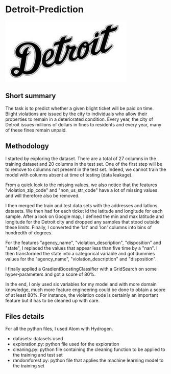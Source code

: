 # Detroit-Prediction

![alt text](images/detroit.jpg)

## Short summary

The task is to predict whether a given blight ticket will be paid on time. Blight violations are issued by the city to individuals who allow their properties to remain in a deteriorated condition. Every year, the city of Detroit issues millions of dollars in fines to residents and every year, many of these fines remain unpaid.

## Methodology

I started by exploring the dataset. There are a total of 27 columns in the training dataset and 20 columns in the test set. One of the first step will be to remove to columns not present in the test set. Indeed, we cannot train the model with columns absent at time of testing (data leakage).

From a quick look to the missing values, we also notice that the features "violation_zip_code" and "non_us_str_code" have a lot of missing values and will therefore also be removed.

I then merged the train and test data sets with the addresses and latlons datasets. We then had for each ticket id the latitude and longitude for each sample. After a look on Google map, I defined the min and max latitude and longitude for the Detroit city and dropped any samples that stood outside these limits. Finally, I converted the 'lat' and 'lon' columns into bins of hundredth of degrees.

For the features "agency_name", "violation_description", "disposition" and "state", I replaced the values that appear less than five time by a "nan". I then transformed the state into a categorical variable and got dummies values for the "agency_name", "violation_description" and "disposition".

I finally applied a GradientBoostingClassifier with a GridSearch on some hyper-parameters and got a score of 80%.

In the end, I only used six variables for my model and with more domain knowledge, much more feature engineering could be done to obtain a score of at least 80%. For instance, the violation code is certainly an important feature but it has to be cleaned up with care.

## Files details

For all the python files, I used Atom with Hydrogen.

- datasets: datasets used
- exploration.py: python file used for the exploration
- cleaning.py: python file containing the cleaning function to be applied to the training and test set
- randomforest.py: python file that applies the machine learning model to the training set
